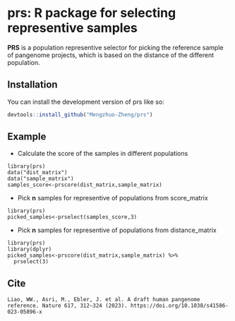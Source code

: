
# prs: R package for selecting representive samples

<!-- badges: start -->
<!-- badges: end -->

**PRS** is a population representive selector for picking the reference sample of pangenome projects, which is based on the distance of the different population.

## Installation

You can install the development version of prs like so:

``` r
devtools::install_github("Mengzhuo-Zheng/prs")
```

## Example

- Calculate the score of the samples in different populations

```{r example}
library(prs)
data("dist_matrix")
data("sample_matrix")
samples_score<-prscore(dist_matrix,sample_matrix)
```

- Pick **n** samples for representive of populations from score_matrix

```{r example2}
library(prs)
picked_samples<-prselect(samples_score,3)
```

- Pick **n** samples for representive of populations from distance_matrix
```{r example3}
library(prs)
library(dplyr)
picked_samples<-prscore(dist_matrix,sample_matrix) %>%
  prselect(3)
```

## Cite
```
Liao, WW., Asri, M., Ebler, J. et al. A draft human pangenome reference. Nature 617, 312–324 (2023). https://doi.org/10.1038/s41586-023-05896-x
```
